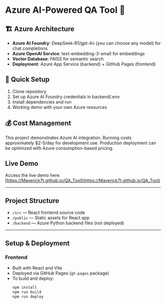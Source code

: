 # Azure AI-Powered QA Tool 🤖
## 🏗️ Azure Architecture
- **Azure AI Foundry**: DeepSeek-R1/gpt-4o (you can choose any model) for chat completions
- **Azure OpenAI Service**: text-embedding-3-small for embeddings  
- **Vector Database**: FAISS for semantic search
- **Deployment**: Azure App Service (backend) + GitHub Pages (frontend)

## 🚀 Quick Setup
1. Clone repository
2. Set up Azure AI Foundry credentials in backend/.env
3. Install dependencies and run
4. Working demo with your own Azure resources

## 💰 Cost Management
This project demonstrates Azure AI integration. 
Running costs approximately $2-5/day for development use.
Production deployment can be optimized with Azure consumption-based pricing.

## Live Demo

Access the live demo here:  
[https://Maverick7t.github.io/QA_Tool](https://Maverick7t.github.io/QA_Tool)

---

## Project Structure

- `/src` — React frontend source code  
- `/public` — Static assets for React app  
- `/backend` — Azure Python backend files (not deployed)  

---

## Setup & Deployment



### Frontend

- Built with React and Vite  
- Deployed via GitHub Pages (`gh-pages` package)  
- To build and deploy:  
  ```bash
  npm install
  npm run build
  npm run deploy
